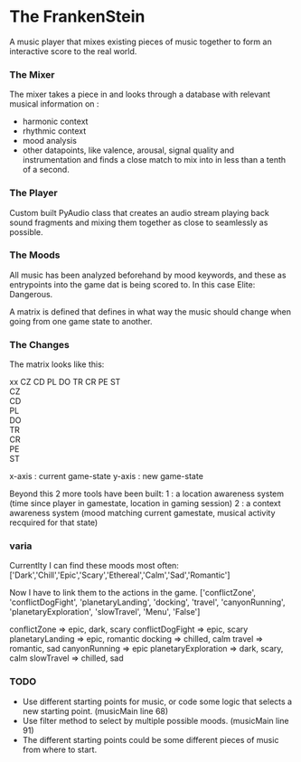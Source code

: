 # The FrankenStein

A music player that mixes existing pieces of music together to form an interactive score to the real world.

### The Mixer

The mixer takes a piece in and looks through a database with relevant musical information on :
- harmonic context
- rhythmic context
- mood analysis 
- other datapoints, like valence, arousal, signal quality and instrumentation
and finds a close match to mix into in less than a tenth of a second.

### The Player

Custom built PyAudio class that creates an audio stream playing back sound fragments and mixing them together
as close to seamlessly as possible.

### The Moods

All music has been analyzed beforehand by mood keywords, and these as entrypoints into the game dat is being scored to.
In this case Elite: Dangerous.

A matrix is defined that defines in what way the music should change when going from one game state to another.

### The Changes

The matrix looks like this:

xx  CZ  CD  PL  DO  TR  CR  PE  ST  
CZ  
CD  
PL  
DO  
TR  
CR  
PE  
ST  

x-axis : current game-state
y-axis : new game-state

Beyond this 2 more tools have been built:
1 : a location awareness system (time since player in gamestate, location in gaming session)
2 : a context awareness system (mood matching current gamestate, musical activity recquired for that state) 

### varia

Currentlty I can find these moods most often: 
['Dark','Chill','Epic','Scary','Ethereal','Calm','Sad','Romantic']

Now I have to link them to the actions in the game.
['conflictZone', 'conflictDogFight', 'planetaryLanding', 'docking', 'travel', 'canyonRunning', 'planetaryExploration', 'slowTravel', 'Menu', 'False']

conflictZone => epic, dark, scary
conflictDogFight => epic, scary
planetaryLanding => epic, romantic
docking => chilled, calm
travel => romantic, sad
canyonRunning => epic
planetaryExploration => dark, scary, calm
slowTravel => chilled, sad

### TODO

- Use different starting points for music, or code some logic that selects a new starting point. (musicMain line 68)
- Use filter method to select by multiple possible moods. (musicMain line 91)
- The different starting points could be some different pieces of music from where to start.